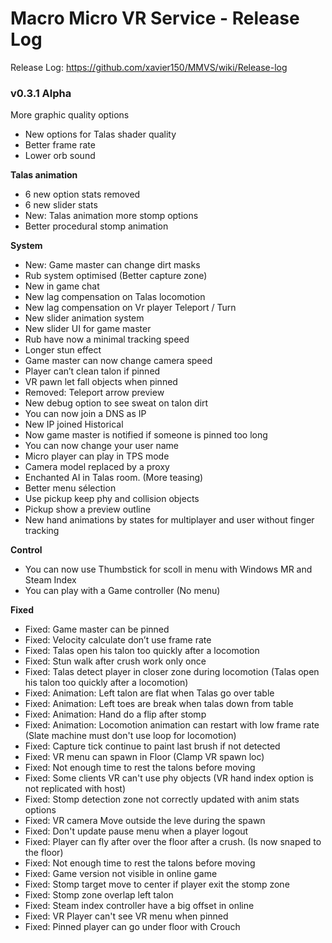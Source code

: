 # Macro Micro VR Service - Release Log
Release Log: https://github.com/xavier150/MMVS/wiki/Release-log

###  v0.3.1 Alpha

 More graphic quality options
- New options for Talas shader quality
- Better frame rate
- Lower orb sound


**Talas animation**
- 6 new option stats removed
- 6 new slider stats
- New: Talas animation more stomp options
- Better procedural stomp animation


**System**
- New: Game master can change dirt masks
- Rub system optimised (Better capture zone)
- New in game chat
- New lag compensation on Talas locomotion
- New lag compensation on Vr player Teleport / Turn
- New slider animation system
- New slider UI for game master
- Rub have now a minimal tracking speed
- Longer stun effect
- Game master can now change camera speed
- Player can’t clean talon if pinned
- VR pawn let fall objects when pinned
- Removed: Teleport arrow preview
- New debug option to see sweat on talon dirt
- You can now join a DNS as IP
- New IP joined Historical
- Now game master is notified if someone is pinned too long
- You can now change your user name
- Micro player can play in TPS mode
- Camera model replaced by a proxy
- Enchanted AI in Talas room. (More teasing)
- Better menu sélection
- Use pickup keep phy and collision objects
- Pickup show a preview outline
- New hand animations by states for multiplayer and user without finger tracking


**Control**
- You can now use Thumbstick for scoll in menu with Windows MR and Steam Index
- You can play with a Game controller (No menu)


**Fixed**
- Fixed: Game master can be pinned
- Fixed: Velocity calculate don’t use frame rate
- Fixed: Talas open his talon too quickly after a locomotion
- Fixed: Stun walk after crush work only once
- Fixed: Talas detect player in closer zone during locomotion (Talas open his talon too quickly after a
locomotion)
- Fixed: Animation: Left talon are flat when Talas go over table
- Fixed: Animation: Left toes are break when talas down from table
- Fixed: Animation: Hand do a flip after stomp
- Fixed: Animation: Locomotion animation can restart with low frame rate (Slate machine must don't use loop
for locomotion)
- Fixed: Capture tick continue to paint last brush if not detected
- Fixed: VR menu can spawn in Floor (Clamp VR spawn loc)
- Fixed: Not enough time to rest the talons before moving
- Fixed: Some clients VR can't use phy objects (VR hand index option is not replicated with host)
- Fixed: Stomp detection zone not correctly updated with anim stats options
- Fixed: VR camera Move outside the leve during the spawn
- Fixed: Don't update pause menu when a player logout
- Fixed: Player can fly after over the floor after a crush. (Is now snaped to the floor)
- Fixed: Not enough time to rest the talons before moving
- Fixed: Game version not visible in online game
- Fixed: Stomp target move to center if player exit the stomp zone
- Fixed: Stomp zone overlap left talon
- Fixed: Steam index controller have a big offset in online
- Fixed: VR Player can't see VR menu when pinned
- Fixed: Pinned player can go under floor with Crouch
